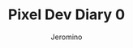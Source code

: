 ---
author: Jeromino
pubDatetime: 2024-10-09T07:45:00Z
title: Pixel Dev Diary 0
slug: pixel-diary-0
featured: true
draft: true
tags:
  - gaming
  - pc master race
  - pixelart

description:
  The begining of a long journey, would you join me?
---